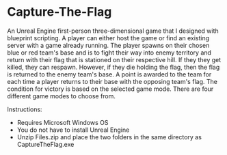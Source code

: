 # Capture-The-Flag
An Unreal Engine first-person three-dimensional game that I designed with blueprint scripting. A player can either host the game or find an existing server with a game already running. The player spawns on their chosen blue or red team's base and is to fight their way into enemy territory and return with their flag that is stationed on their respective hill. If they they get killed, they can respawn. However, if they die holding the flag, then the flag is returned to the enemy team's base. A point is awarded to the team for each time a player returns to their base with the opposing team's flag. The condition for victory is based on the selected game mode. There are four different game modes to choose from.

Instructions:
  - Requires Microsoft Windows OS
  - You do not have to install Unreal Engine
  - Unzip Files.zip and place the two folders in the same directory as CaptureTheFlag.exe
